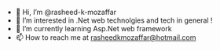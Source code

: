 - 👋 Hi, I’m @rasheed-k-mozaffar
- 👀 I’m interested in .Net web technolgies and tech in general !
- 🌱 I’m currently learning Asp.Net web framework
- 📫 How to reach me at rasheedkmozaffar@hotmail.com

<!---
rasheed-k-mozaffar/rasheed-k-mozaffar is a ✨ special ✨ repository because its `README.md` (this file) appears on your GitHub profile.
You can click the Preview link to take a look at your changes.
--->
